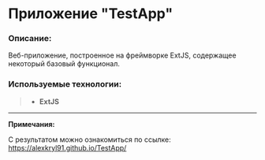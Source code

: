 # Приложение "TestApp"

### Описание:

Веб-приложение, построенное на фреймворке ExtJS, содержащее некоторый базовый функционал.

### Используемые технологии:

> - **ExtJS**

---

**Примечания:**

С результатом можно ознакомиться по ссылке: https://alexkryl91.github.io/TestApp/

